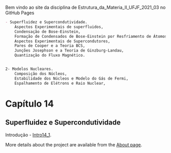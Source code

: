 Bem vindo ao site da disciplina de Estrutura_da_Materia_II_UFJF_2021_03 no GitHub Pages

```markdown
- Superfluidez e Supercondutividade.
    Aspectos Experimentais de superfluidos,                                      - Flávia Neiva Lamim
    Condensação de Bose-Einstein,                                                - Heitor Ribeiro de Assis
    Formação de Condensados de Bose-Einstein por Resfriamento de Átomos a Laser, - Paula Gomes Pereira 
    Aspectos Experimentais de Supercondutores,                                   - Sidney Pinhiero Duarte
    Pares de Cooper e a Teoria BCS,                                              - Yago Cruz dos Santos
    Junções Josephson e a Teoria de Ginzburg-Landau,                             - Gustavo Oliveira da Silva
    Quantização do Fluxo Magnético.                                              - Renan Silva de Araújo


2- Modelos Nucleares.
    Composição dos Núcleos,                                                      - Guilherme Camanho Costa
    Estabilidade dos Núcleos e Modelo do Gás de Fermi,                           - Orlando Luiz de Oliveira
    Espalhamento de Elétrons e Raio Nuclear,                                     - Brunna Medeiros
```

# Capítulo 14

## Superfluidez e Supercondutividade

Introdução - [Intro14_1](Intro14_1).



More details about the project are available from the [About page](about).





